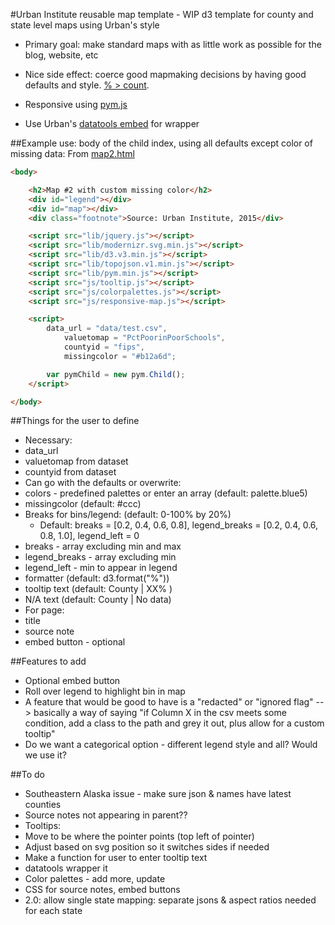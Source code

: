 #Urban Institute reusable map template - WIP
d3 template for county and state level maps using Urban's style
* Primary goal: make standard maps with as little work as possible for the blog, website, etc
* Nice side effect: coerce good mapmaking decisions by having good defaults and style. [% > count](https://xkcd.com/1138/).

* Responsive using [pym.js](https://github.com/nprapps/pym.js)
* Use Urban's [datatools embed](https://github.com/UrbanInstitute/datatools-embed) for wrapper

##Example use: body of the child index, using all defaults except color of missing data:
From [map2.html](/map2.html)
```html
<body>

    <h2>Map #2 with custom missing color</h2>
    <div id="legend"></div>
    <div id="map"></div>
    <div class="footnote">Source: Urban Institute, 2015</div>

    <script src="lib/jquery.js"></script>
    <script src="lib/modernizr.svg.min.js"></script>
    <script src="lib/d3.v3.min.js"></script>
    <script src="lib/topojson.v1.min.js"></script>
    <script src="lib/pym.min.js"></script>
    <script src="js/tooltip.js"></script>
    <script src="js/colorpalettes.js"></script>
    <script src="js/responsive-map.js"></script>

    <script>
        data_url = "data/test.csv",
            valuetomap = "PctPoorinPoorSchools",
            countyid = "fips",
            missingcolor = "#b12a6d";

        var pymChild = new pym.Child();
    </script>

</body>
```

##Things for the user to define
* Necessary:
 * data_url
 * valuetomap from dataset
 * countyid from dataset
* Can go with the defaults or overwrite:
 * colors - predefined palettes or enter an array (default: palette.blue5)
 * missingcolor (default: #ccc)
 * Breaks for bins/legend: (default: 0-100% by 20%)
    * Default: breaks = [0.2, 0.4, 0.6, 0.8], legend_breaks = [0.2, 0.4, 0.6, 0.8, 1.0], legend_left = 0
 * breaks - array excluding min and max
 * legend_breaks - array excluding min
 * legend_left - min to appear in legend
 * formatter (default: d3.format("%"))
 * tooltip text (default: County | XX% )
 * N/A text (default: County | No data)
* For page:
 * title
 * source note
 * embed button - optional

##Features to add
* Optional embed button
* Roll over legend to highlight bin in map
* A feature that would be good to have is a "redacted" or "ignored flag" --> basically a way of saying "if Column X in the csv meets some condition, add a class to the path and grey it out, plus allow for a custom tooltip"
* Do we want a categorical option - different legend style and all? Would we use it?

##To do
* Southeastern Alaska issue - make sure json & names have latest counties
* Source notes not appearing in parent??
* Tooltips:
 * Move to be where the pointer points (top left of pointer)
 * Adjust based on svg position so it switches sides if needed
 * Make a function for user to enter tooltip text
* datatools wrapper it
* Color palettes - add more, update
* CSS for source notes, embed buttons
* 2.0: allow single state mapping: separate jsons & aspect ratios needed for each state
